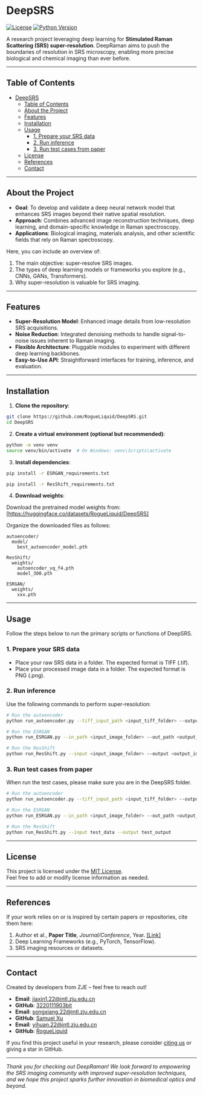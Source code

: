 # DeepSRS

[![License](https://img.shields.io/badge/license-MIT-blue.svg)](LICENSE)
[![Python Version](https://img.shields.io/badge/python-3.8%2B-green.svg)](https://www.python.org/downloads/)

A research project leveraging deep learning for **Stimulated Raman Scattering (SRS) super-resolution**. DeepRaman aims to push the boundaries of resolution in SRS microscopy, enabling more precise biological and chemical imaging than ever before.

---

## Table of Contents
- [DeepSRS](#deepsrs)
  - [Table of Contents](#table-of-contents)
  - [About the Project](#about-the-project)
  - [Features](#features)
  - [Installation](#installation)
  - [Usage](#usage)
    - [1. Prepare your SRS data](#1-prepare-your-srs-data)
    - [2. Run inference](#2-run-inference)
    - [3. Run test cases from paper](#3-run-test-cases-from-paper)
  - [License](#license)
  - [References](#references)
  - [Contact](#contact)

---

## About the Project
- **Goal**: To develop and validate a deep neural network model that enhances SRS images beyond their native spatial resolution.  
- **Approach**: Combines advanced image reconstruction techniques, deep learning, and domain-specific knowledge in Raman spectroscopy.  
- **Applications**: Biological imaging, materials analysis, and other scientific fields that rely on Raman spectroscopy.

Here, you can include an overview of:
1. The main objective: super-resolve SRS images.  
2. The types of deep learning models or frameworks you explore (e.g., CNNs, GANs, Transformers).  
3. Why super-resolution is valuable for SRS imaging.

---

## Features
- **Super-Resolution Model**: Enhanced image details from low-resolution SRS acquisitions.  
- **Noise Reduction**: Integrated denoising methods to handle signal-to-noise issues inherent to Raman imaging.  
- **Flexible Architecture**: Pluggable modules to experiment with different deep learning backbones.  
- **Easy-to-Use API**: Straightforward interfaces for training, inference, and evaluation.

---

## Installation

1. **Clone the repository**:

~~~~bash
git clone https://github.com/RogueLiquid/DeepSRS.git
cd DeepSRS
~~~~

2. **Create a virtual environment (optional but recommended)**:

~~~~bash
python -m venv venv
source venv/bin/activate  # On Windows: venv\Scripts\activate
~~~~

3. **Install dependencies**:

~~~~bash
pip install -r ESRGAN_requirements.txt
~~~~

~~~~bash
pip install -r ResShift_requirements.txt
~~~~

4. **Download weights**:

Download the pretrained model weights from: [https://huggingface.co/datasets/RogueLiquid/DeepSRS]

Organize the downloaded files as follows:

```
autoencoder/
  model/
    best_autoencoder_model.pth

ResShift/
  weights/
    autoencoder_vq_f4.pth
    model_300.pth

ESRGAN/
  weights/
    xxx.pth
```

---

## Usage

Follow the steps below to run the primary scripts or functions of DeepSRS.

### 1. Prepare your SRS data

- Place your raw SRS data in a folder. The expected format is TIFF (.tif).
- Place your processed image data in a folder. The expected format is PNG (.png).

### 2. Run inference

Use the following commands to perform super-resolution:

```bash
# Run the autoencoder
python run_autoencoder.py --tiff_input_path <input_tiff_folder> --output_path <output_tiff_folder> --model_path

# Run the ESRGAN
python run_ESRGAN.py --in_path <input_image_folder> --out_path <output_image_folder>

# Run the ResShift
python run_ResShift.py --input <input_image_folder> --output <output_image_folder>
```

### 3. Run test cases from paper

When run the test cases, please make sure you are in the DeepSRS folder.

```bash
# Run the autoencoder
python run_autoencoder.py --tiff_input_path <input_tiff_folder> --output_path <output_tiff_folder> --model_path

# Run the ESRGAN
python run_ESRGAN.py --in_path <input_image_folder> --out_path <output_image_folder>

# Run the ResShift
python run_ResShift.py --input test_data --output test_output
```

---

## License
This project is licensed under the [MIT License](LICENSE).  
Feel free to add or modify license information as needed.

---

## References
If your work relies on or is inspired by certain papers or repositories, cite them here:  
1. Author et al., **Paper Title**, *Journal/Conference*, Year. [\[Link\]](https://example.com)  
2. Deep Learning Frameworks (e.g., PyTorch, TensorFlow).  
3. SRS imaging resources or datasets.

---

## Contact
Created by developers from ZJE – feel free to reach out!  
- **Email**: jiaxin1.22@intl.zju.edu.cn
- **GitHub**: [3220111903bit](https://github.com/3220111903bit)
- **Email**: songxiang.22@intl.zju.edu.cn
- **GitHub**: [Samuel Xu](https://github.com/RainbowBombs)
- **Email**: yihuan.22@intl.zju.edu.cn
- **GitHub**: [RogueLiquid](https://github.com/RogueLiquid)

If you find this project useful in your research, please consider [citing us](#references) or giving a star in GitHub.

---

*Thank you for checking out DeepRaman! We look forward to empowering the SRS imaging community with improved super-resolution techniques, and we hope this project sparks further innovation in biomedical optics and beyond.*
